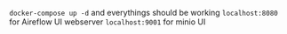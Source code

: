 `docker-compose up -d` and everythings should be working
`localhost:8080` for Aireflow UI webserver
`localhost:9001` for minio UI
